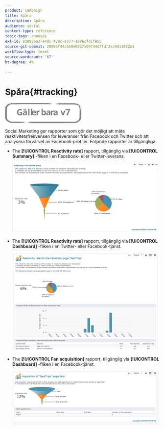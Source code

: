 ```yaml
---
product: campaign
title: Spåra
description: Spåra
audience: social
content-type: reference
topic-tags: annexes
exl-id: 83883ba3-e4dc-428c-a377-1986cfd1fe55
source-git-commit: 20509f44c5b8e0827a09f44dffdf2ec9d11652a1
workflow-type: tm+mt
source-wordcount: '67'
ht-degree: 4%

---
```


# Spåra{#tracking}

![](../../assets/v7-only.svg)

Social Marketing ger rapporter som gör det möjligt att mäta reaktivitetsfrekvensen för leveranser från Facebook och Twitter och att analysera förvärvet av Facebook-profiler. Följande rapporter är tillgängliga:

* The **[!UICONTROL Reactivity rate]** rapport, tillgänglig via **[!UICONTROL Summary]** -fliken i en Facebook- eller Twitter-leverans.

   ![](assets/social_report_3.png)

* The **[!UICONTROL Reactivity rate]** rapport, tillgänglig via **[!UICONTROL Dashboard]** -fliken i en Twitter- eller Facebook-tjänst.

   ![](assets/social_report_2.png)

* The **[!UICONTROL Fan acquisition]** rapport, tillgänglig via **[!UICONTROL Dashboard]** -fliken i en Facebook-tjänst.

   ![](assets/social_report_1.png)
